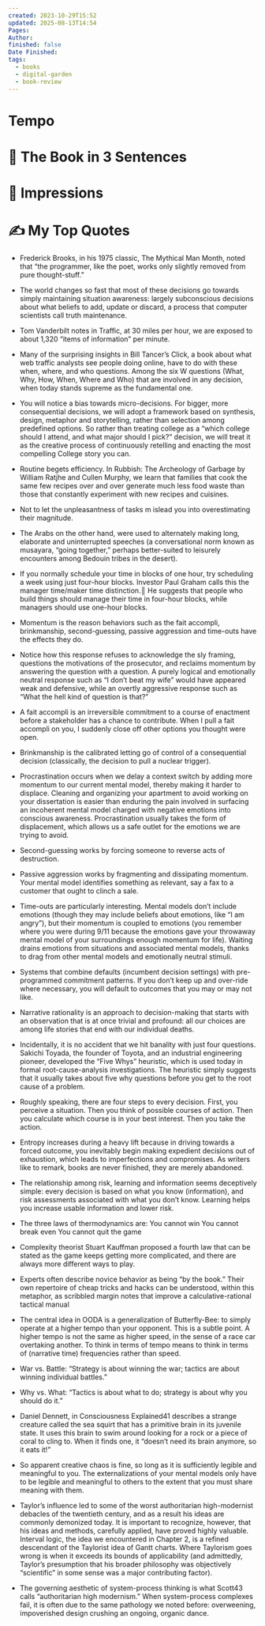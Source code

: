 ```yaml
---
created: 2023-10-29T15:52
updated: 2025-08-13T14:54
Pages: 
Author: 
finished: false
Date Finished: 
tags:
  - books
  - digital-garden
  - book-review
---
```

# Tempo


# 🚀 The Book in 3 Sentences


# 🎨 Impressions



# ✍️ My Top  Quotes

- Frederick Brooks, in his 1975 classic, The Mythical Man Month, noted that “the programmer, like the poet, works only slightly removed from pure thought-stuff.”
 
- The world changes so fast that most of these decisions go towards simply maintaining situation awareness: largely subconscious decisions about what beliefs to add, update or discard, a process that computer scientists call truth maintenance.
 
- Tom Vanderbilt notes in Traffic, at 30 miles per hour, we are exposed to about 1,320 “items of information” per minute.
 
- Many of the surprising insights in Bill Tancer’s Click, a book about what web traffic analysts see people doing online, have to do with these when, where, and who questions. Among the six W questions (What, Why, How, When, Where and Who) that are involved in any decision, when today stands supreme as the fundamental one.
 
- You will notice a bias towards micro-decisions. For bigger, more consequential decisions, we will adopt a framework based on synthesis, design, metaphor and storytelling, rather than selection among predefined options. So rather than treating college as a “which college should I attend, and what major should I pick?” decision, we will treat it as the creative process of continuously retelling and enacting the most compelling College story you can.
 
- Routine begets efficiency. In Rubbish: The Archeology of Garbage by William Ratjhe and Cullen Murphy, we learn that families that cook the same few recipes over and over generate much less food waste than those that constantly experiment with new recipes and cuisines.
 
- Not to let the unpleasantness of tasks m islead you into overestimating their magnitude.
 
- The Arabs on the other hand, were used to alternately making long, elaborate and uninterrupted speeches (a conversational norm known as musayara, “going together,” perhaps better-suited to leisurely encounters among Bedouin tribes in the desert).
 
- If you normally schedule your time in blocks of one hour, try scheduling a week using just four-hour blocks. Investor Paul Graham calls this the manager time/maker time distinction.║ He suggests that people who build things should manage their time in four-hour blocks, while managers should use one-hour blocks.
 
- Momentum is the reason behaviors such as the fait accompli, brinkmanship, second-guessing, passive aggression and time-outs have the effects they do.
 
- Notice how this response refuses to acknowledge the sly framing, questions the motivations of the prosecutor, and reclaims momentum by answering the question with a question. A purely logical and emotionally neutral response such as “I don’t beat my wife” would have appeared weak and defensive, while an overtly aggressive response such as “What the hell kind of question is that?”
 
- A fait accompli is an irreversible commitment to a course of enactment before a stakeholder has a chance to contribute. When I pull a fait accompli on you, I suddenly close off other options you thought were open.
 
- Brinkmanship is the calibrated letting go of control of a consequential decision (classically, the decision to pull a nuclear trigger).
 
- Procrastination occurs when we delay a context switch by adding more momentum to our current mental model, thereby making it harder to displace. Cleaning and organizing your apartment to avoid working on your dissertation is easier than enduring the pain involved in surfacing an incoherent mental model charged with negative emotions into conscious awareness. Procrastination usually takes the form of displacement, which allows us a safe outlet for the emotions we are trying to avoid.
 
- Second-guessing works by forcing someone to reverse acts of destruction.
 
- Passive aggression works by fragmenting and dissipating momentum. Your mental model identifies something as relevant, say a fax to a customer that ought to clinch a sale.
 
- Time-outs are particularly interesting. Mental models don’t include emotions (though they may include beliefs about emotions, like “I am angry”), but their momentum is coupled to emotions (you remember where you were during 9/11 because the emotions gave your throwaway mental model of your surroundings enough momentum for life). Waiting drains emotions from situations and associated mental models, thanks to drag from other mental models and emotionally neutral stimuli.
 
- Systems that combine defaults (incumbent decision settings) with pre-programmed commitment patterns. If you don’t keep up and over-ride where necessary, you will default to outcomes that you may or may not like.
 
- Narrative rationality is an approach to decision-making that starts with an observation that is at once trivial and profound: all our choices are among life stories that end with our individual deaths.
 
- Incidentally, it is no accident that we hit banality with just four questions. Sakichi Toyada, the founder of Toyota, and an industrial engineering pioneer, developed the “Five Whys” heuristic, which is used today in formal root-cause-analysis investigations. The heuristic simply suggests that it usually takes about five why questions before you get to the root cause of a problem.
 
- Roughly speaking, there are four steps to every decision. First, you perceive a situation. Then you think of possible courses of action. Then you calculate which course is in your best interest. Then you take the action.
 
- Entropy increases during a heavy lift because in driving towards a forced outcome, you inevitably begin making expedient decisions out of exhaustion, which leads to imperfections and compromises. As writers like to remark, books are never finished, they are merely abandoned.
 
- The relationship among risk, learning and information seems deceptively simple: every decision is based on what you know (information), and risk assessments associated with what you don’t know. Learning helps you increase usable information and lower risk.
 
- The three laws of thermodynamics are: You cannot win You cannot break even You cannot quit the game
 
- Complexity theorist Stuart Kauffman proposed a fourth law that can be stated as the game keeps getting more complicated, and there are always more different ways to play.
 
- Experts often describe novice behavior as being “by the book.” Their own repertoire of cheap tricks and hacks can be understood, within this metaphor, as scribbled margin notes that improve a calculative-rational tactical manual
 
- The central idea in OODA is a generalization of Butterfly-Bee: to simply operate at a higher tempo than your opponent. This is a subtle point. A higher tempo is not the same as higher speed, in the sense of a race car overtaking another. To think in terms of tempo means to think in terms of (narrative time) frequencies rather than speed.
 
- War vs. Battle: “Strategy is about winning the war; tactics are about winning individual battles.”
 
- Why vs. What: “Tactics is about what to do; strategy is about why you should do it.”
 
- Daniel Dennett, in Consciousness Explained41 describes a strange creature called the sea squirt that has a primitive brain in its juvenile state. It uses this brain to swim around looking for a rock or a piece of coral to cling to. When it finds one, it “doesn’t need its brain anymore, so it eats it!”
 
- So apparent creative chaos is fine, so long as it is sufficiently legible and meaningful to you. The externalizations of your mental models only have to be legible and meaningful to others to the extent that you must share meaning with them.
 
- Taylor’s influence led to some of the worst authoritarian high-modernist debacles of the twentieth century, and as a result his ideas are commonly demonized today. It is important to recognize, however, that his ideas and methods, carefully applied, have proved highly valuable. Interval logic, the idea we encountered in Chapter 2, is a refined descendant of the Taylorist idea of Gantt charts. Where Taylorism goes wrong is when it exceeds its bounds of applicability (and admittedly, Taylor’s presumption that his broader philosophy was objectively “scientific” in some sense was a major contributing factor).
 
- The governing aesthetic of system-process thinking is what Scott43 calls “authoritarian high modernism.” When system-process complexes fail, it is often due to the same pathology we noted before: overweening, impoverished design crushing an ongoing, organic dance.
 
